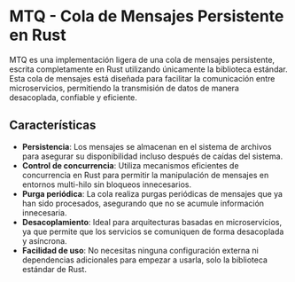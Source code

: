 # MTQ - Cola de Mensajes Persistente en Rust

MTQ es una implementación ligera de una cola de mensajes persistente, escrita completamente en Rust utilizando únicamente la biblioteca estándar. Esta cola de mensajes está diseñada para facilitar la comunicación entre microservicios, permitiendo la transmisión de datos de manera desacoplada, confiable y eficiente.

## Características

- **Persistencia**: Los mensajes se almacenan en el sistema de archivos para asegurar su disponibilidad incluso después de caídas del sistema.
- **Control de concurrencia**: Utiliza mecanismos eficientes de concurrencia en Rust para permitir la manipulación de mensajes en entornos multi-hilo sin bloqueos innecesarios.
- **Purga periódica**: La cola realiza purgas periódicas de mensajes que ya han sido procesados, asegurando que no se acumule información innecesaria.
- **Desacoplamiento**: Ideal para arquitecturas basadas en microservicios, ya que permite que los servicios se comuniquen de forma desacoplada y asíncrona.
- **Facilidad de uso**: No necesitas ninguna configuración externa ni dependencias adicionales para empezar a usarla, solo la biblioteca estándar de Rust.
